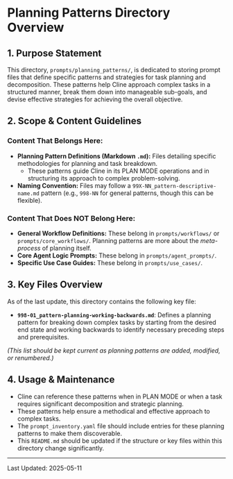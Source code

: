 # Planning Patterns Directory Overview

## 1. Purpose Statement

This directory, `prompts/planning_patterns/`, is dedicated to storing prompt files that define specific patterns and strategies for task planning and decomposition. These patterns help Cline approach complex tasks in a structured manner, break them down into manageable sub-goals, and devise effective strategies for achieving the overall objective.

## 2. Scope & Content Guidelines

### Content That Belongs Here:
*   **Planning Pattern Definitions (Markdown `.md`):** Files detailing specific methodologies for planning and task breakdown.
    *   These patterns guide Cline in its PLAN MODE operations and in structuring its approach to complex problem-solving.
*   **Naming Convention:** Files may follow a `99X-NN_pattern-descriptive-name.md` pattern (e.g., `998-NN` for general patterns, though this can be flexible).

### Content That Does NOT Belong Here:
*   **General Workflow Definitions:** These belong in `prompts/workflows/` or `prompts/core_workflows/`. Planning patterns are more about the *meta-process* of planning itself.
*   **Core Agent Logic Prompts:** These belong in `prompts/agent_prompts/`.
*   **Specific Use Case Guides:** These belong in `prompts/use_cases/`.

## 3. Key Files Overview

As of the last update, this directory contains the following key file:

*   **`998-01_pattern-planning-working-backwards.md`**: Defines a planning pattern for breaking down complex tasks by starting from the desired end state and working backwards to identify necessary preceding steps and prerequisites.

*(This list should be kept current as planning patterns are added, modified, or renumbered.)*

## 4. Usage & Maintenance

*   Cline can reference these patterns when in PLAN MODE or when a task requires significant decomposition and strategic planning.
*   These patterns help ensure a methodical and effective approach to complex tasks.
*   The `prompt_inventory.yaml` file should include entries for these planning patterns to make them discoverable.
*   This `README.md` should be updated if the structure or key files within this directory change significantly.

---
Last Updated: 2025-05-11
